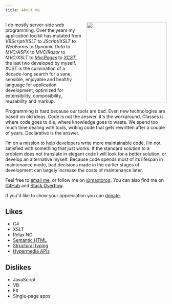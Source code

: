 ```yaml
---
title: About me
---
```


<img src="{{ site.github.owner_gravatar_url }}" style="clear: right; float: right; margin-bottom: 1em; margin-left: 1em; width: 250px; max-width: 100%"/>

I do mostly server-side web programming. Over the years my application toolkit has mutated from *VBScript/XSLT* to *JScript/XSLT* to *WebForms* to *Dynamic Data* to *MVC/ASPX* to *MVC/Razor* to *MVC/XSLT* to *[MvcPages](/MvcPages/)* to *[XCST](/XCST/)*, the last two developed by myself. XCST is the culmination of a decade-long search for a sane, sensible, enjoyable and healthy language for application development, optimized for extensibility, composibility, reusability and markup.

Programming is hard because our tools are bad. Even new technologies are based on old ideas. Code is not the answer, it's the workaround. Classes is where code goes to die, where knowledge goes to waste. We spend too much time dealing with tools, writing code that gets rewritten after a couple of years. Declarative is the answer.

I’m on a mission to help developers write more maintainable code. I’m not satisfied with something that just works. If the standard solution to a problem does not translate in elegant code I will look for a better solution, or develop an alternative myself. Because code spends most of its lifespan in maintenance mode, bad decisions made in the earlier stages of development can largely increase the costs of maintenance later.

Feel free to [email me](mailto:maxtoroq@gmail.com), or follow me on [@maxtoroq](https://twitter.com/maxtoroq). You can also find me on [GitHub](https://github.com/maxtoroq) and [Stack Overflow](http://stackoverflow.com/users/39923).

If you'd like to show your appreciation you can [donate](donate.html).

Likes
-----
- C#
- XSLT
- Relax NG
- [Semantic HTML](https://en.wikipedia.org/wiki/Semantic_HTML)
- [Structural typing](https://en.wikipedia.org/wiki/Structural_type_system)
- [Hypermedia APIs](https://en.wikipedia.org/wiki/Hypermedia_as_the_Engine_of_Application_State)

Dislikes
--------
- JavaScript
- VB
- F#
- Single-page apps
